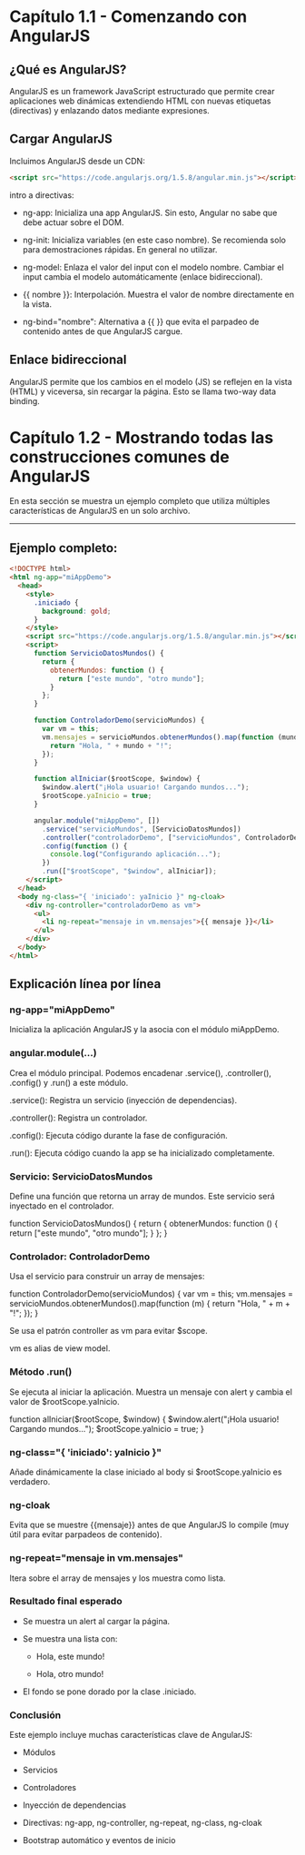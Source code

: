 # Capítulo 1.1 - Comenzando con AngularJS

## ¿Qué es AngularJS?

AngularJS es un framework JavaScript estructurado que permite crear aplicaciones web dinámicas extendiendo HTML con nuevas etiquetas (directivas) y enlazando datos mediante expresiones.

## Cargar AngularJS

Incluimos AngularJS desde un CDN:

```html
<script src="https://code.angularjs.org/1.5.8/angular.min.js"></script>
```
intro a directivas:
- ng-app: Inicializa una app AngularJS. Sin esto, Angular no sabe que debe actuar sobre el DOM.

- ng-init: Inicializa variables (en este caso nombre). Se recomienda solo para demostraciones rápidas. En general no utilizar.

- ng-model: Enlaza el valor del input con el modelo nombre. Cambiar el input cambia el modelo automáticamente (enlace bidireccional).

- {{ nombre }}: Interpolación. Muestra el valor de nombre directamente en la vista.

- ng-bind="nombre": Alternativa a {{ }} que evita el parpadeo de contenido antes de que AngularJS cargue.

## Enlace bidireccional

AngularJS permite que los cambios en el modelo (JS) se reflejen en la vista (HTML) y viceversa, sin recargar la página. Esto se llama two-way data binding.

# Capítulo 1.2 - Mostrando todas las construcciones comunes de AngularJS

En esta sección se muestra un ejemplo completo que utiliza múltiples características de AngularJS en un solo archivo.

---

## Ejemplo completo:

```html
<!DOCTYPE html>
<html ng-app="miAppDemo">
  <head>
    <style>
      .iniciado {
        background: gold;
      }
    </style>
    <script src="https://code.angularjs.org/1.5.8/angular.min.js"></script>
    <script>
      function ServicioDatosMundos() {
        return {
          obtenerMundos: function () {
            return ["este mundo", "otro mundo"];
          }
        };
      }

      function ControladorDemo(servicioMundos) {
        var vm = this;
        vm.mensajes = servicioMundos.obtenerMundos().map(function (mundo) {
          return "Hola, " + mundo + "!";
        });
      }

      function alIniciar($rootScope, $window) {
        $window.alert("¡Hola usuario! Cargando mundos...");
        $rootScope.yaInicio = true;
      }

      angular.module("miAppDemo", [])
        .service("servicioMundos", [ServicioDatosMundos])
        .controller("controladorDemo", ["servicioMundos", ControladorDemo])
        .config(function () {
          console.log("Configurando aplicación...");
        })
        .run(["$rootScope", "$window", alIniciar]);
    </script>
  </head>
  <body ng-class="{ 'iniciado': yaInicio }" ng-cloak>
    <div ng-controller="controladorDemo as vm">
      <ul>
        <li ng-repeat="mensaje in vm.mensajes">{{ mensaje }}</li>
      </ul>
    </div>
  </body>
</html>
```

## Explicación línea por línea

### ng-app="miAppDemo"

Inicializa la aplicación AngularJS y la asocia con el módulo miAppDemo.

### angular.module(...)

Crea el módulo principal. Podemos encadenar .service(), .controller(), .config() y .run() a este módulo.

.service(): Registra un servicio (inyección de dependencias).

.controller(): Registra un controlador.

.config(): Ejecuta código durante la fase de configuración.

.run(): Ejecuta código cuando la app se ha inicializado completamente.

### Servicio: ServicioDatosMundos

Define una función que retorna un array de mundos. Este servicio será inyectado en el controlador.

function ServicioDatosMundos() {
  return {
    obtenerMundos: function () {
      return ["este mundo", "otro mundo"];
    }
  };
}

### Controlador: ControladorDemo

Usa el servicio para construir un array de mensajes:

function ControladorDemo(servicioMundos) {
  var vm = this;
  vm.mensajes = servicioMundos.obtenerMundos().map(function (m) {
    return "Hola, " + m + "!";
  });
}


Se usa el patrón controller as vm para evitar $scope.

vm es alias de view model.

### Método .run()

Se ejecuta al iniciar la aplicación. Muestra un mensaje con alert y cambia el valor de $rootScope.yaInicio.

function alIniciar($rootScope, $window) {
  $window.alert("¡Hola usuario! Cargando mundos...");
  $rootScope.yaInicio = true;
}

### ng-class="{ 'iniciado': yaInicio }"

Añade dinámicamente la clase iniciado al body si $rootScope.yaInicio es verdadero.

### ng-cloak

Evita que se muestre {{mensaje}} antes de que AngularJS lo compile (muy útil para evitar parpadeos de contenido).

### ng-repeat="mensaje in vm.mensajes"

Itera sobre el array de mensajes y los muestra como lista.

### Resultado final esperado

- Se muestra un alert al cargar la página.

- Se muestra una lista con:

	- Hola, este mundo!

	- Hola, otro mundo!

- El fondo se pone dorado por la clase .iniciado.

### Conclusión

Este ejemplo incluye muchas características clave de AngularJS:

* Módulos

* Servicios

* Controladores

* Inyección de dependencias

* Directivas: ng-app, ng-controller, ng-repeat, ng-class, ng-cloak

* Bootstrap automático y eventos de inicio